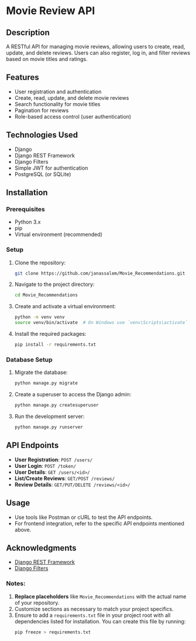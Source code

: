 # Movie Review API

## Description
A RESTful API for managing movie reviews, allowing users to create, read, update, and delete reviews. Users can also register, log in, and filter reviews based on movie titles and ratings.

## Features
- User registration and authentication
- Create, read, update, and delete movie reviews
- Search functionality for movie titles
- Pagination for reviews
- Role-based access control (user authentication)

## Technologies Used
- Django
- Django REST Framework
- Django Filters
- Simple JWT for authentication
- PostgreSQL (or SQLite)

## Installation

### Prerequisites
- Python 3.x
- pip
- Virtual environment (recommended)

### Setup
1. Clone the repository:
   ```bash
   git clone https://github.com/janassalem/Movie_Recommendations.git
   ```
2. Navigate to the project directory:
   ```bash
   cd Movie_Recommendations
   ```
3. Create and activate a virtual environment:
   ```bash
   python -m venv venv
   source venv/bin/activate  # On Windows use `venv\Scripts\activate`
   ```
4. Install the required packages:
   ```bash
   pip install -r requirements.txt
   ```

### Database Setup
1. Migrate the database:
   ```bash
   python manage.py migrate
   ```
2. Create a superuser to access the Django admin:
   ```bash
   python manage.py createsuperuser
   ```
3. Run the development server:
   ```bash
   python manage.py runserver
   ```

## API Endpoints
- **User Registration**: `POST /users/`
- **User Login**: `POST /token/`
- **User Details**: `GET /users/<id>/`
- **List/Create Reviews**: `GET/POST /reviews/`
- **Review Details**: `GET/PUT/DELETE /reviews/<id>/`

## Usage
- Use tools like Postman or cURL to test the API endpoints.
- For frontend integration, refer to the specific API endpoints mentioned above.



## Acknowledgments
- [Django REST Framework](https://www.django-rest-framework.org/)
- [Django Filters](https://django-filter.readthedocs.io/en/stable/)


### Notes:
1. **Replace placeholders** like `Movie_Recommendations` with the actual name of your repository.
2. Customize sections as necessary to match your project specifics.
3. Ensure to add a `requirements.txt` file in your project root with all dependencies listed for installation. You can create this file by running:
   ```bash
   pip freeze > requirements.txt
   ``` 


